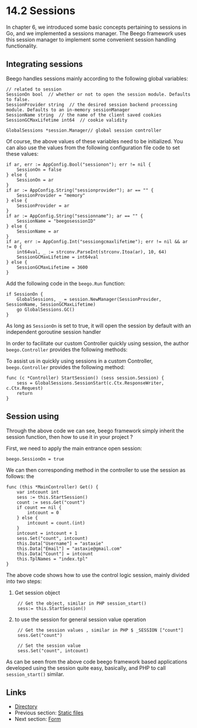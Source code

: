 # 14.2 Sessions

In chapter 6, we introduced some basic concepts pertaining to sessions in Go, and we implemented a sessions manager. The Beego framework uses this session manager to implement some convenient session handling functionality. 

## Integrating sessions

Beego handles sessions mainly according to the following global variables:

	// related to session
	SessionOn bool	// whether or not to open the session module. Defaults to false. 
	SessionProvider string	// the desired session backend processing module. Defaults to an in-memory sessionManager 
	SessionName string	// the name of the client saved cookies
	SessionGCMaxLifetime int64	// cookie validity

	GlobalSessions *session.Manager// global session controller

Of course, the above values of these variables need to be initialized. You can also use the values from the following configuration file code to set these values:

	if ar, err := AppConfig.Bool("sessionon"); err != nil {
		SessionOn = false
	} else {
		SessionOn = ar
	}
	if ar := AppConfig.String("sessionprovider"); ar == "" {
		SessionProvider = "memory"
	} else {
		SessionProvider = ar
	}
	if ar := AppConfig.String("sessionname"); ar == "" {
		SessionName = "beegosessionID"
	} else {
		SessionName = ar
	}
	if ar, err := AppConfig.Int("sessiongcmaxlifetime"); err != nil && ar != 0 {
		int64val, _ := strconv.ParseInt(strconv.Itoa(ar), 10, 64)
		SessionGCMaxLifetime = int64val
	} else {
		SessionGCMaxLifetime = 3600
	}

Add the following code in the `beego.Run` function:

	if SessionOn {
		GlobalSessions, _ = session.NewManager(SessionProvider, SessionName, SessionGCMaxLifetime)
		go GlobalSessions.GC()
	}

As long as `SessionOn` is set to true, it will open the session by default with an independent goroutine session handler 

In order to facilitate our custom Controller quickly using session, the author `beego.Controller` provides the following methods:

To assist us in quickly using sessions in a custom Controller, `beego.Controller` provides the following method:

	func (c *Controller) StartSession() (sess session.Session) {
		sess = GlobalSessions.SessionStart(c.Ctx.ResponseWriter, c.Ctx.Request)
		return
	}		

## Session using

Through the above code we can see, beego framework simply inherit the session function, then how to use it in your project ?

First, we need to apply the main entrance open session:

	beego.SessionOn = true


We can then corresponding method in the controller to use the session as follows: the

	func (this *MainController) Get() {
		var intcount int
		sess := this.StartSession()
		count := sess.Get("count")
		if count == nil {
			intcount = 0
		} else {
			intcount = count.(int)
		}
		intcount = intcount + 1
		sess.Set("count", intcount)
		this.Data["Username"] = "astaxie"
		this.Data["Email"] = "astaxie@gmail.com"
		this.Data["Count"] = intcount
		this.TplNames = "index.tpl"
	}

The above code shows how to use the control logic session, mainly divided into two steps:

1. Get session object

		// Get the object, similar in PHP session_start()
		sess:= this.StartSession()

2. to use the session for general session value operation

		// Get the session values , similar in PHP $ _SESSION ["count"]
		sess.Get("count")
		
		// Set the session value
		sess.Set("count", intcount)

As can be seen from the above code beego framework based applications developed using the session quite easy, basically, and PHP to call `session_start()` similar.

## Links

- [Directory](preface.md)
- Previous section: [Static files](14.1.md)
- Next section: [Form](14.3.md)
